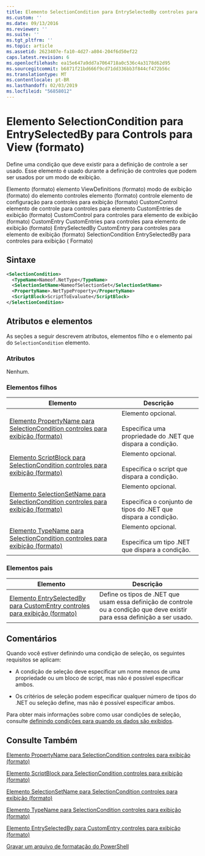 ```yaml
---
title: Elemento SelectionCondition para EntrySelectedBy controles para exibição (formato) | Microsoft Docs
ms.custom: ''
ms.date: 09/13/2016
ms.reviewer: ''
ms.suite: ''
ms.tgt_pltfrm: ''
ms.topic: article
ms.assetid: 2623407e-fa10-4d27-a804-204f6d50ef22
caps.latest.revision: 6
ms.openlocfilehash: ea15e647a9dd7a7064718a0c536c4a3178d62d95
ms.sourcegitcommit: b6871f21bd666f9cd71dd336bb3f844cf472b56c
ms.translationtype: MT
ms.contentlocale: pt-BR
ms.lasthandoff: 02/03/2019
ms.locfileid: "56858012"
---
```

# <a name="selectioncondition-element-for-entryselectedby-for-controls-for-view-format"></a>Elemento SelectionCondition para EntrySelectedBy para Controls para View (formato)

Define uma condição que deve existir para a definição de controle a ser usado. Esse elemento é usado durante a definição de controles que podem ser usados por um modo de exibição.

Elemento (formato) elemento ViewDefinitions (formato) modo de exibição (formato) do elemento controles elemento (formato) controle elemento de configuração para controles para exibição (formato) CustomControl elemento de controle para controles para elemento CustomEntries de exibição (formato) CustomControl para controles para elemento de exibição (formato) CustomEntry CustomEntries para controles para elemento de exibição (formato) EntrySelectedBy CustomEntry para controles para elemento de exibição (formato) SelectionCondition EntrySelectedBy para controles para exibição ( Formato)

## <a name="syntax"></a>Sintaxe

```xml
<SelectionCondition>
  <TypeName>Nameof.NetType</TypeName>
  <SelectionSetName>NameofSelectionSet</SelectionSetName>
  <PropertyName>.NetTypeProperty</PropertyName>
  <ScriptBlock>ScriptToEvaluate</ScriptBlock>
</SelectionCondition>
```

## <a name="attributes-and-elements"></a>Atributos e elementos

As seções a seguir descrevem atributos, elementos filho e o elemento pai do `SelectionCondition` elemento.

### <a name="attributes"></a>Atributos

Nenhum.

### <a name="child-elements"></a>Elementos filhos

|Elemento|Descrição|
|-------------|-----------------|
|[Elemento PropertyName para SelectionCondition controles para exibição (formato)](./propertyname-element-for-selectioncondition-for-controls-for-view-format.md)|Elemento opcional.<br /><br /> Especifica uma propriedade do .NET que dispara a condição.|
|[Elemento ScriptBlock para SelectionCondition controles para exibição (formato)](./scriptblock-element-for-selectioncondition-for-controls-for-view-format.md)|Elemento opcional.<br /><br /> Especifica o script que dispara a condição.|
|[Elemento SelectionSetName para SelectionCondition controles para exibição (formato)](./selectionsetname-element-for-selectioncondition-for-controls-for-view-format.md)|Elemento opcional.<br /><br /> Especifica o conjunto de tipos do .NET que dispara a condição.|
|[Elemento TypeName para SelectionCondition controles para exibição (formato)](./typename-element-for-selectioncondition-for-controls-for-view-format.md)|Elemento opcional.<br /><br /> Especifica um tipo .NET que dispara a condição.|

### <a name="parent-elements"></a>Elementos pais

|Elemento|Descrição|
|-------------|-----------------|
|[Elemento EntrySelectedBy para CustomEntry controles para exibição (formato)](./entryselectedby-element-for-customentry-for-controls-for-view-format.md)|Define os tipos de .NET que usam essa definição de controle ou a condição que deve existir para essa definição a ser usado.|

## <a name="remarks"></a>Comentários

Quando você estiver definindo uma condição de seleção, os seguintes requisitos se aplicam:

- A condição de seleção deve especificar um nome menos de uma propriedade ou um bloco de script, mas não é possível especificar ambos.

- Os critérios de seleção podem especificar qualquer número de tipos do .NET ou seleção define, mas não é possível especificar ambos.

Para obter mais informações sobre como usar condições de seleção, consulte [definindo condições para quando os dados são exibidos](./defining-conditions-for-displaying-data.md).

## <a name="see-also"></a>Consulte Também

[Elemento PropertyName para SelectionCondition controles para exibição (formato)](./propertyname-element-for-selectioncondition-for-controls-for-view-format.md)

[Elemento ScriptBlock para SelectionCondition controles para exibição (formato)](./scriptblock-element-for-selectioncondition-for-controls-for-view-format.md)

[Elemento SelectionSetName para SelectionCondition controles para exibição (formato)](./selectionsetname-element-for-selectioncondition-for-controls-for-view-format.md)

[Elemento TypeName para SelectionCondition controles para exibição (formato)](./typename-element-for-selectioncondition-for-controls-for-view-format.md)

[Elemento EntrySelectedBy para CustomEntry controles para exibição (formato)](./entryselectedby-element-for-customentry-for-controls-for-view-format.md)

[Gravar um arquivo de formatação do PowerShell](./writing-a-powershell-formatting-file.md)
